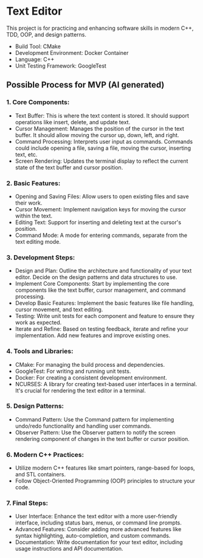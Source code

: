 # Text Editor
This project is for practicing and enhancing software skills in modern C++, TDD, OOP, and design patterns.
- Build Tool: CMake
- Development Environment: Docker Container
- Language: C++
- Unit Testing Framework: GoogleTest

## Possible Process for MVP (AI generated)
### 1. Core Components:
  - Text Buffer: This is where the text content is stored. It should support operations like insert, delete, and update text.
  - Cursor Management: Manages the position of the cursor in the text buffer. It should allow moving the cursor up, down, left, and right.
  - Command Processing: Interprets user input as commands. Commands could include opening a file, saving a file, moving the cursor, inserting text, etc.
  - Screen Rendering: Updates the terminal display to reflect the current state of the text buffer and cursor position.
### 2. Basic Features:
  - Opening and Saving Files: Allow users to open existing files and save their work.
  - Cursor Movement: Implement navigation keys for moving the cursor within the text.
  - Editing Text: Support for inserting and deleting text at the cursor's position.
  - Command Mode: A mode for entering commands, separate from the text editing mode.
### 3. Development Steps:
  - Design and Plan: Outline the architecture and functionality of your text editor. Decide on the design patterns and data structures to use.
  - Implement Core Components: Start by implementing the core components like the text buffer, cursor management, and command processing.
  - Develop Basic Features: Implement the basic features like file handling, cursor movement, and text editing.
  - Testing: Write unit tests for each component and feature to ensure they work as expected.
  - Iterate and Refine: Based on testing feedback, iterate and refine your implementation. Add new features and improve existing ones.
### 4. Tools and Libraries:
  - CMake: For managing the build process and dependencies.
  - GoogleTest: For writing and running unit tests.
  - Docker: For creating a consistent development environment.
  - NCURSES: A library for creating text-based user interfaces in a terminal. It's crucial for rendering the text editor in a terminal.
### 5. Design Patterns:
  - Command Pattern: Use the Command pattern for implementing undo/redo functionality and handling user commands.
  - Observer Pattern: Use the Observer pattern to notify the screen rendering component of changes in the text buffer or cursor position.
### 6. Modern C++ Practices:
  - Utilize modern C++ features like smart pointers, range-based for loops, and STL containers.
  - Follow Object-Oriented Programming (OOP) principles to structure your code.
### 7. Final Steps:
  - User Interface: Enhance the text editor with a more user-friendly interface, including status bars, menus, or command line prompts.
  - Advanced Features: Consider adding more advanced features like syntax highlighting, auto-completion, and custom commands.
  - Documentation: Write documentation for your text editor, including usage instructions and API documentation.
